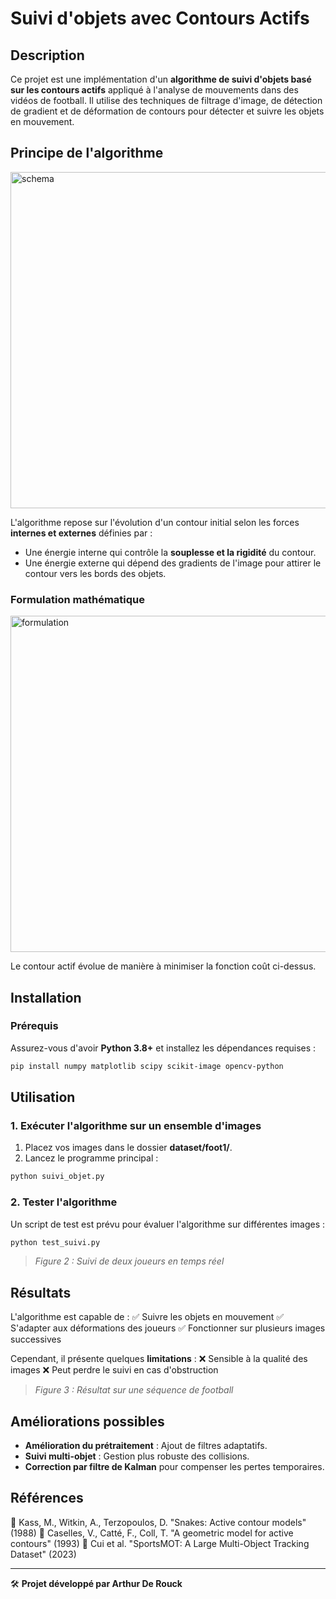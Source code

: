 # Suivi d'objets avec Contours Actifs

## Description

Ce projet est une implémentation d'un **algorithme de suivi d'objets basé sur les contours actifs** appliqué à l'analyse de mouvements dans des vidéos de football. Il utilise des techniques de filtrage d'image, de détection de gradient et de déformation de contours pour détecter et suivre les objets en mouvement.

## Principe de l'algorithme
<img width="538" alt="schema" src="https://github.com/user-attachments/assets/74cc14cc-69f2-4015-877f-0706a0e3f5bb" />

L'algorithme repose sur l'évolution d'un contour initial selon les forces **internes et externes** définies par :

- Une énergie interne qui contrôle la **souplesse et la rigidité** du contour.
- Une énergie externe qui dépend des gradients de l'image pour attirer le contour vers les bords des objets.

### Formulation mathématique

<img width="538" alt="formulation" src="https://github.com/user-attachments/assets/68b3c3e3-5169-456c-8e76-c98d8ff16206" />

Le contour actif évolue de manière à minimiser la fonction coût ci-dessus.

## Installation

### Prérequis

Assurez-vous d'avoir **Python 3.8+** et installez les dépendances requises :

```bash
pip install numpy matplotlib scipy scikit-image opencv-python
```

## Utilisation

### 1. Exécuter l'algorithme sur un ensemble d'images

1. Placez vos images dans le dossier **dataset/foot1/**.
2. Lancez le programme principal :

```bash
python suivi_objet.py
```

### 2. Tester l'algorithme

Un script de test est prévu pour évaluer l'algorithme sur différentes images :

```bash
python test_suivi.py
```

> *Figure 2 : Suivi de deux joueurs en temps réel*&#x20;

## Résultats

L'algorithme est capable de : ✅ Suivre les objets en mouvement ✅ S'adapter aux déformations des joueurs ✅ Fonctionner sur plusieurs images successives

Cependant, il présente quelques **limitations** : ❌ Sensible à la qualité des images ❌ Peut perdre le suivi en cas d'obstruction

> *Figure 3 : Résultat sur une séquence de football*&#x20;

## Améliorations possibles

- **Amélioration du prétraitement** : Ajout de filtres adaptatifs.
- **Suivi multi-objet** : Gestion plus robuste des collisions.
- **Correction par filtre de Kalman** pour compenser les pertes temporaires.

## Références

📖 Kass, M., Witkin, A., Terzopoulos, D. "Snakes: Active contour models" (1988) 📖 Caselles, V., Catté, F., Coll, T. "A geometric model for active contours" (1993) 📖 Cui et al. "SportsMOT: A Large Multi-Object Tracking Dataset" (2023)

---

🛠 **Projet développé par Arthur De Rouck**

